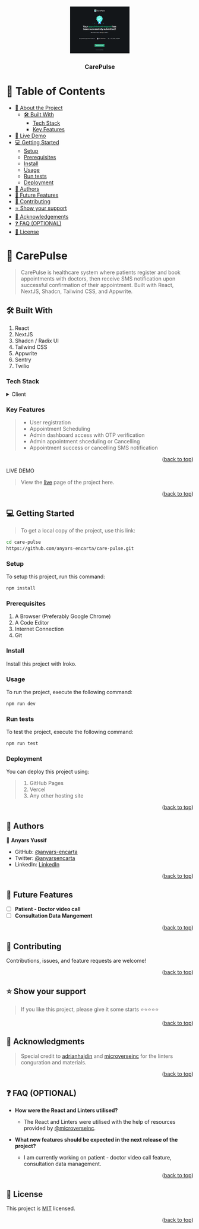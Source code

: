 <a name="readme-top"></a>

<div align="center">

 <!-- LOGO -->

  <img src="/public/assets/images/care_pulse.png" alt="logo" width="160"  height="auto" />
  <br/>

<!-- MAIN HEADING -->

  <h3><b>CarePulse</b></h3>

</div>

<!-- TABLE OF CONTENTS -->
# 📗 Table of Contents

- [📖 About the Project](#about-project)
  - [🛠 Built With](#built-with)
    - [Tech Stack](#tech-stack)
    - [Key Features](#key-features)
- [🚀 Live Demo](#live-demo)
- [💻 Getting Started](#getting-started)
  - [Setup](#setup)
  - [Prerequisites](#prerequisites)
  - [Install](#install)
  - [Usage](#usage)
  - [Run tests](#run-tests)
  - [Deployment](#deployment)
- [👥 Authors](#authors)
- [🔭 Future Features](#future-features)
- [🤝 Contributing](#contributing)
- [⭐️ Show your support](#support)
- [🙏 Acknowledgements](#acknowledgements)
- [❓ FAQ (OPTIONAL)](#faq)
- [📝 License](#license)

<!-- INTRO -->
# 📖 CarePulse<a name="about-project"></a>

> CarePulse is healthcare system where patients register and book appointments with doctors, then receive SMS notification upon successful confirmation of their appointment. Built with React, NextJS, Shadcn, Tailwind CSS, and Appwrite.

## 🛠 Built With <a name="built-with"></a>
1. React
2. NextJS
3. Shadcn / Radix UI
4. Tailwind CSS
5. Appwrite
6. Sentry
7. Twilio

### Tech Stack <a name="tech-stack"></a>

<details>
  <summary>Client</summary>
  <ul>
    <li><a href="https://reactjs.org/">React</a></li>
    <li><a href="https://nextjs.org/">NextJS</a></li>
    <li><a href="https://ui.shadcn.com/">Shadcn / Radix UI</a></li>
    <li><a href="https://tailwindcss.com/">Tailwind CSS</a></li>
    <li><a href="https://appwrite.io/">Appwrite</a></li>
    <li><a href="https://sentry.io/">Sentry</a></li>
    <li><a href="https://www.twilio.com/en-us">Twilio</a></li>
  </ul>
</details>

<!-- Features -->

### Key Features <a name="key-features"></a>

> - User registration
> - Appointment Scheduling
> - Admin dashboard access with OTP verification
> - Admin appointment shceduling or Cancelling
> - Appointment success or cancelling SMS notification

<p align="right">(<a href="#readme-top">back to top</a>)</p>

<!-- LIVE DEMO -->

LIVE DEMO

> View the [live](https://care-pulse-anyars.vercel.app/) page of the project here.

<p align="right">(<a href="#readme-top">back to top</a>)</p>

<!-- GETTING STARTED -->

## 💻 Getting Started <a name="getting-started"></a>

> To get a local copy of the project, use this link:
> 
```sh
cd care-pulse
https://github.com/anyars-encarta/care-pulse.git
```

<!-- SETUP -->
### Setup

To setup this project, run this command:

```sh
npm install
```
### Prerequisites

1. A Browser (Preferably Google Chrome)
2. A Code Editor
3. Internet Connection
4. Git

<!-- INSTALL -->
### Install

Install this project with Iroko.

### Usage

To run the project, execute the following command:

```sh
npm run dev
```

### Run tests
To test the project, execute the following command:
```sh
npm run test
```
### Deployment

You can deploy this project using:
> 1. GitHub Pages
> 2. Vercel
> 3. Any other hosting site

<p align="right">(<a href="#readme-top">back to top</a>)</p>

<!-- AUTHORS -->
## 👥 Authors <a name="authors"></a>

👤 **Anyars Yussif**

- GitHub: [@anyars-encarta](https://github.com/anyars-encarta)
- Twitter: [@anyarsencarta](https://twitter.com/anyarsencarta)
- LinkedIn: [LinkedIn](https://www.linkedin.com/in/anyars-yussif/)


<p align="right">(<a href="#readme-top">back to top</a>)</p>

## 🔭 Future Features <a name="future-features"></a>

- [ ] **Patient - Doctor video call**
- [ ] **Consultation Data Mangement**

<p align="right">(<a href="#readme-top">back to top</a>)</p>

<!-- CONTRIBUTION -->
## 🤝 Contributing <a name="contributing"></a>

Contributions, issues, and feature requests are welcome!

<p align="right">(<a href="#readme-top">back to top</a>)</p>

<!--SUPPORT -->

## ⭐️ Show your support <a name="support"></a>

> If you like this project, please give it some starts ⭐️⭐️⭐️⭐️⭐️

<p align="right">(<a href="#readme-top">back to top</a>)</p>

<!-- ACKNOWLEDGEMENTS -->
## 🙏 Acknowledgments <a name="acknowledgements"></a>

> Special credit to [adrianhajdin](https://github.com/adrianhajdin) and [microverseinc](https://github.com/microverseinc) for the linters conguration and materials.

<p align="right">(<a href="#readme-top">back to top</a>)</p>

<!-- FAQS -->
## ❓ FAQ (OPTIONAL) <a name="faq"></a>

- **How were the React and Linters utilised?**

  - The React and Linters were utilised with the help of resources provided by [@microverseinc](https://github.com/microverseinc).

- **What new features should be expected in the next release of the project?**

  - I am currently working on patient - doctor video call feature, consultation data management.

<p align="right">(<a href="#readme-top">back to top</a>)</p>

<!-- LICENSE -->

## 📝 License <a name="license"></a>

This project is [MIT](./LICENSE) licensed.

<p align="right">(<a href="#readme-top">back to top</a>)</p>
